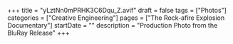 +++
title = "yLztNn0mPRHK3C6Dqu_Z.avif"
draft = false
tags = ["Photos"]
categories = ["Creative Engineering"]
pages = ["The Rock-afire Explosion Documentary"]
startDate = ""
description = "Production Photo from the BluRay Release"
+++
